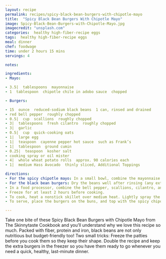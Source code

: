 ```yaml
---
layout: recipe
permalink: recipes/spicy-black-bean-burgers-with-chipotle-mayo
title:  "Spicy Black Bean Burgers With Chipotle Mayo"
image: Spicy-Black-Bean-Burgers-with-Chipotle-Mayo.jpg
imagecredit: "unsplash.com"
categories:  healthy high-fiber-recipe eggs
tags:  healthy high-fiber-recipe eggs
meal: dinner
chef: foodwage
time: under 2 hours 15 mins
servings: 4

notes:

ingredients:
- Mayo:

- 3.5|  tablespoons  mayonnaise
- 1  tablespoon  chipotle chile in adobo sauce  chopped

- Burgers:

- 15  ounce  reduced-sodium black beans  1 can, rinsed and drained
- red bell pepper  roughly chopped
- 0.5|  cup  scallions  roughly chopped
- 3|  tablespoons  fresh cilantro  roughly chopped
- 3|  garlic
- 0.5|  cup  quick-cooking oats
- 1|  large egg
- 1|  teaspoon  cayenne pepper hot sauce  such as Frank’s
- 1|  tablespoon  ground cumin
- 0.25|  teaspoon  kosher salt
- cooking spray or oil mister
- 4|  whole wheat potato rolls  approx. 90 calories each
- 1|  medium Hass Avocado  thinly sliced, Additional Toppings

directions:
- For the spicy chipotle mayo: In a small bowl, combine the mayonnaise and chipotle. Set aside.
- For the black bean burgers: Dry the beans well after rinsing (any extra moisture will keep the burgers from holding together well). Put the beans in a medium bowl and mash them with a fork or potato masher until thick and pasty.
- In a food processor, combine the bell pepper, scallions, cilantro, and garlic and pulse until finely chopped. Add the oats, egg, hot sauce, cumin, and salt and pulse a few times, until mixed well. Fold the mixture into the mashed beans. Form the mixture into 4 patties (using slightly oiled or wet hands helps) and put them on a baking sheet lined with wax paper. (If the mixture is too wet, refrigerate it for 30 minutes or add another tablespoon of oats.)
- Freeze for at least 2 hours before cooking.
- To cook, heat a nonstick skillet over medium heat. Lightly spray the skillet with oil and cook the frozen burgers until browned, about 7 minutes per side. (Alternatively, preheat a grill to medium, lightly spray a sheet of foil with oil, put the burgers on the foil, and grill until browned, 7 to 8 minutes per side.)
- To serve, place the burgers on the buns, and top with the spicy chipotle mayo and avocado slices.

---
```


Take one bite of these Spicy Black Bean Burgers with Chipotle Mayo from The Skinnytaste Cookbook and you’ll understand why we love this recipe so much. Packed with fiber, protein and iron, black beans are not only nutritious but budget-friendly too! Two small tricks: Freeze the patties before you cook them so they keep their shape. Double the recipe and keep the extra burgers in the freezer so you have them ready to go whenever you need a quick, healthy, last-minute dinner.